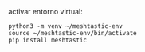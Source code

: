 activar entorno virtual: 

    python3 -m venv ~/meshtastic-env
    source ~/meshtastic-env/bin/activate
    pip install meshtastic
